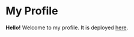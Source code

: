 # My Profile

**Hello!** Welcome to my profile. It is deployed [here](https://coderyihaowang.github.io/cv2020/).
